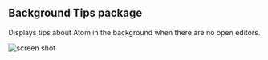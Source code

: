 ## Background Tips package

Displays tips about Atom in the background when there are no open editors.

![screen shot](https://f.cloud.github.com/assets/69169/1796267/c3de038c-6a60-11e3-8bf8-36f45684902c.png)
